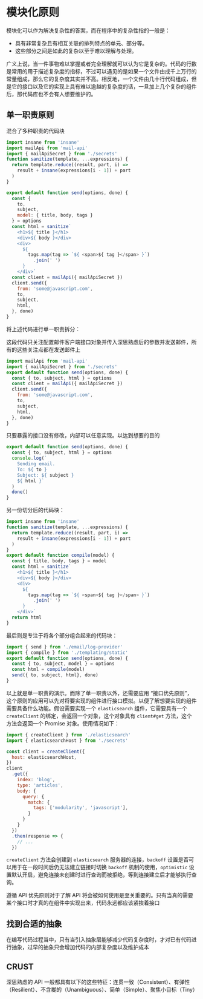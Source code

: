 # 模块化原则

模块化可以作为解决复杂性的答案，而在程序中的复杂性指的一般是：

- 具有非常复杂且有相互关联的排列特点的单元、部分等。
- 这些部分之间是如此的复杂以至于难以理解与处理。

广义上说，当一件事物难以掌握或者完全理解就可以认为它是复杂的。代码的行数是常用的用于描述复杂度的指标，不过可以遇见的是如果一个文件由成千上万行的常量组成，那么它的复杂度其实并不高。相反地，一个文件由几十行代码组成，但是它的接口以及它的实现上具有难以逾越的复杂度的话，一旦加上几个复杂的组件后，那代码库也不会有人想要维护的。

## 单一职责原则

混合了多种职责的代码块

```js
import insane from 'insane'
import mailApi from 'mail-api'
import { mailApiSecret } from './secrets'
function sanitize(template, ...expressions) {
  return template.reduce((result, part, i) =>
    result + insane(expressions[i - 1]) + part
  )
}

export default function send(options, done) {
  const {
    to,
    subject,
    model: { title, body, tags }
  } = options
  const html = sanitize`
    <h1>${ title }</h1>
    <div>${ body }</div>
    <div>
      ${
        tags.map(tag => `${ <span>${ tag }</span> }`)
          .join(' ')
      }
    </div>`
  const client = mailApi({ mailApiSecret })
  client.send({
    from: 'some@javascript.com',
    to,
    subject,
    html,
  }, done)
}
```

将上述代码进行单一职责拆分：

这段代码只关注配置邮件客户端接口对象并传入深思熟虑后的参数并发送邮件，所有的这些关注点都在发送邮件上

```js
import mailApi from 'mail-api'
import { mailApiSecret } from './secrets'
export default function send(options, done) {
  const { to, subject, html } = options
  const client = mailApi({ mailApiSecret })
  client.send({
    from: 'some@javascript.com',
    to,
    subject,
    html,
  }, done)
}
```

只要暴露的接口没有修改，内部可以任意实现。以达到想要的目的

```js
export default function send(options, done) {
  const { to, subject, html } = options
  console.log(`
    Sending email.
    To: ${ to }
    Subject: ${ subject }
    ${ html }`
  )
  done()
}
```

另一份切分后的代码块：

```js
import insane from 'insane'
function sanitize(template, ...expressions) {
  return template.reduce((result, part, i) =>
    result + insane(expressions[i - 1]) + part
  )
}
export default function compile(model) {
  const { title, body, tags } = model
  const html = sanitize`
    <h1>${ title }</h1>
    <div>${ body }</div>
    <div>
      ${
        tags.map(tag => `${ <span>${ tag }</span> }`)
          .join(' ')
      }
    </div>`
  return html
}
```

最后则是专注于将各个部分组合起来的代码块：

```js
import { send } from './email/log-provider'
import { compile } from './templating/static'
export default function send(options, done) {
  const { to, subject, model } = options
  const html = compile(model)
  send({ to, subject, html}, done)
}
```

以上就是单一职责的演示。而除了单一职责以外，还需要应用 “接口优先原则”，这个原则的应用可以先对将要实现的组件进行接口模拟。以便了解想要实现的组件需要具备什么功能。假设需要实现一个 `elasticsearch` 组件，它需要具有一个 `createClient` 的绑定，会返回一个对象，这个对象具有 `client#get` 方法，这个方法会返回一个 Promise 对象。使用情况如下：

```js
import { createClient } from './elasticsearch'
import { elasticsearchHost } from './secrets'

const client = createClient({
  host: elasticsearchHost,
})
client
  .get({
    index: 'blog',
    type: 'articles',
    body: {
      query: {
        match: {
          tags: ['modularity', 'javascript'],
        }
      }
    }
  })
  .then(response => {
    // ...
  })
```

`createClient` 方法会创建到 `elasticsearch` 服务器的连接，`backoff` 设置是否可以用于在一段时间后仍无法建立链接时切换 `backoff` 机制的使用，`optimistic` 设置默认开启，避免连接未创建时进行查询而被拒绝，等到连接建立后才能够执行查询。

遵循 API 优先原则对于了解 API 将会被如何使用是至关重要的。只有当真的需要某个接口时才真的在组件中实现出来，代码永远都应该紧挨着接口

## 找到合适的抽象

在编写代码过程当中，只有当引入抽象层能够减少代码复杂度时，才对已有代码进行抽象，过早的抽象只会增加代码的内部复杂度以及维护成本

## CRUST

深思熟虑的 API 一般都具有以下的这些特征：连贯一致（Consistent）、有弹性（Resilient）、不含糊的（Unambiguous）、简单（Simple）、聚焦小目标（Tiny）
